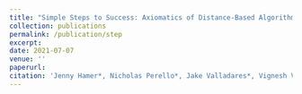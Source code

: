 ```yaml
---
title: "Simple Steps to Success: Axiomatics of Distance-Based Algorithmic Recourse"
collection: publications
permalink: /publication/step
excerpt:
date: 2021-07-07
venue: ''
paperurl:
citation: 'Jenny Hamer*, Nicholas Perello*, Jake Valladares*, Vignesh Viswanathan*, Yair Zick. Simple Steps to Success: Axiomatics of Distance-Based Algorithmic Recourse. 2024.'
---
```

